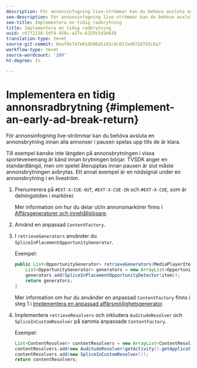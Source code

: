 ```yaml
---
description: För annonsinfogning live-strömmar kan du behöva avsluta en annonsbrytning innan alla annonser i pausen spelas upp tills de är klara.
seo-description: För annonsinfogning live-strömmar kan du behöva avsluta en annonsbrytning innan alla annonser i pausen spelas upp tills de är klara.
seo-title: Implementera en tidig radbrytning
title: Implementera en tidig radbrytning
uuid: c67f2158-5df4-458c-a27a-6329c5d26638
translation-type: tm+mt
source-git-commit: 0eaf0e7e7e61d596a51d1c9c837ad072d703c6a7
workflow-type: tm+mt
source-wordcount: '209'
ht-degree: 1%

---
```



# Implementera en tidig annonsradbrytning {#implement-an-early-ad-break-return}

För annonsinfogning live-strömmar kan du behöva avsluta en annonsbrytning innan alla annonser i pausen spelas upp tills de är klara.

Till exempel kanske inte längden på annonsbrytningen i vissa sportevenemang är känd innan brytningen börjar. TVSDK anger en standardlängd, men om spelet återupptas innan pausen är slut måste annonsbrytningen avbrytas. Ett annat exempel är en nödsignal under en annonsbrytning i en liveström.

1. Prenumerera på `#EXT-X-CUE-OUT`, `#EXT-X-CUE-IN` och `#EXT-X-CUE`, som är delningstiden i markörer.

   Mer information om hur du delar ut/in annonsmarkörer finns i [Affärsgeneratorer och innehållslösare](../../ad-insertion/content-resolver/c-psdk-android-2.7-content-resolver-about.md).

1. Använd en anpassad `ContentFactory`.
1. I `retrieveGenerators` använder du `SpliceInPlacementOpportunityGenerator`.

   Exempel:

   ```java
   public List<OpportunityGenerator> retrieveGenerators(MediaPlayerItem item) { 
       List<OpportunityGenerator> generators = new ArrayList<OpportunityGenerator>(); 
       generators.add(SpliceInPlacementOpportunityDetector(item)); 
       return generators; 
   }
   ```

   Mer information om hur du använder en anpassad `ContentFactory` finns i steg 1 i [Implementera en anpassad affärsmöjlighetsgenerator](../../ad-insertion/content-resolver/t-psdk-android-2.7-opp-detector-impl-android.md).

1. Implementera `retrieveResolvers` och inkludera `AuditudeResolver` och `SpliceInCustomResolver` på samma anpassade `ContentFactory`.

   Exempel:

   ```java
   List<ContentResolver> contentResolvers = new ArrayList<ContentResolver>(); 
   contentResolvers.add(new AuditudeResolver(getActivity().getApplicationContext())); 
   contentResolvers.add(new SpliceInCustomResolver()); 
   return contentResolvers;
   ```


